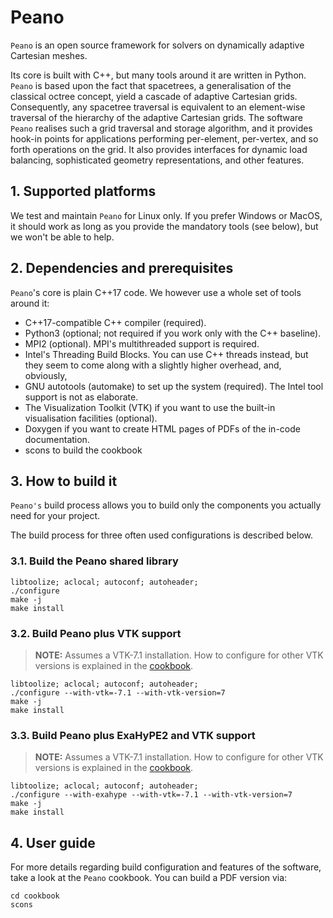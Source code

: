 #  Peano

`Peano` is an open source framework for solvers on dynamically adaptive
Cartesian meshes.

Its core is built with C++, but many tools around it are written in Python.
`Peano`  is based upon the fact that spacetrees, a generalisation of the classical octree concept, yield a cascade of adaptive Cartesian grids. Consequently, any spacetree traversal is equivalent to an element-wise traversal of the hierarchy of the adaptive Cartesian grids. The software `Peano`  realises such a grid traversal and storage algorithm, and it provides hook-in points for applications performing per-element, per-vertex, and so forth operations on the grid. It also provides interfaces for dynamic load balancing, sophisticated geometry representations, and other features.

## 1. Supported platforms

We test and maintain `Peano`  for Linux only.
If you prefer Windows or MacOS, it should work as long as you provide the
mandatory tools (see below), but we won't be able to help.

## 2. Dependencies and prerequisites

`Peano`'s core is plain C++17 code. 
We however use a whole set of tools around it:

*  C++17-compatible C++ compiler (required).
*  Python3 (optional; not required if you work only with the C++ baseline).
*  MPI2 (optional). MPI's multithreaded support is required.
*  Intel's Threading  Build Blocks. You can use C++ threads instead, but they seem to come along with a slightly higher overhead, and, obviously,
*  GNU autotools (automake) to set up the system (required). The Intel tool support is not as elaborate.
*  The Visualization Toolkit (VTK) if you want to use the built-in visualisation facilities (optional).
*  Doxygen if you want to create HTML pages of PDFs of the in-code documentation.
*  scons to build the cookbook

## 3. How to build it

`Peano's` build process allows you to build only
the components you actually need for your project.

The build process for three often used configurations 
is described below.

### 3.1. Build the Peano shared library

```shell
libtoolize; aclocal; autoconf; autoheader;
./configure
make -j
make install
```

### 3.2.  Build Peano plus VTK support

> **NOTE:** Assumes a VTK-7.1 installation. How to configure for other VTK versions is explained in the [cookbook](#cookbook).

```shell
libtoolize; aclocal; autoconf; autoheader;
./configure --with-vtk=-7.1 --with-vtk-version=7
make -j
make install
```

### 3.3.  Build Peano plus ExaHyPE2 and VTK support

> **NOTE:** Assumes a VTK-7.1 installation. How to configure for other VTK versions is explained in the [cookbook](#cookbook).

```
libtoolize; aclocal; autoconf; autoheader;
./configure --with-exahype --with-vtk=-7.1 --with-vtk-version=7
make -j
make install
```

## 4. User guide

For more details regarding build configuration and features of the
software, take a look at the `Peano` cookbook. You can build a PDF version via:

```shell
cd cookbook
scons 
```